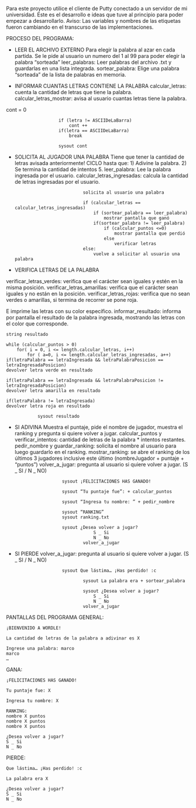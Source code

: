 Para este proyecto utilice el cliente de Putty conectado a un servidor de mi universidad.
Este es el desarrollo e ideas que tuve al principio para poder empezar a desarrollarlo. 
Aviso: Las variables y nombres de las etiquetas fueron cambiando en el transcurso de las implementaciones.

PROCESO DEL PROGRAMA:

- LEER EL ARCHIVO EXTERNO
Para elegir la palabra al azar en cada partida.
Se le pide al usuario un numero del 1 al 99 para poder elegir la palabra “sorteada”
leer_palabras: Leer palabras del archivo .txt y guardarlas en una lista integrada.
sortear_palabra: Elige una palabra “sorteada” de la lista de palabras en memoria.

- INFORMAR CUANTAS LETRAS CONTIENE LA PALABRA
calcular_letras: cuenta la cantidad de letras que tiene la palabra.
calcular_letras_mostrar: avisa al usuario cuantas letras tiene la palabra.

cont = 0						

						if (letra != ASCIIDeLaBarra)
							cont ++
						if(letra == ASCIIDeLaBarra)
							break

						sysout cont
- SOLICITA AL JUGADOR UNA PALABRA
Tiene que tener la cantidad de letras avisada anteriormente!
CICLO hasta que:
        1) Adivine la palabra.
        2) Se termina la cantidad de intentos 5.
leer_palabra: Lee la palabra ingresada por el usuario.
calcular_letras_ingresadas: calcula la cantidad de letras ingresadas por el usuario.

								solicita al usuario una palabra

								if (calcular_letras == calcular_letras_ingresadas)
									if (sortear_palabra == leer_palabra)
										mostrar pantalla que ganó
									if(sortear_palabra != leer_palabra)
										if (calcular_puntos <=0)
											mostrar pantalla que perdió
										else
											verificar letras
								else:
									vuelve a solicitar al usuario una palabra

- VERIFICA LETRAS DE LA PALABRA

verificar_letras_verdes: verifica que el carácter sean iguales y estén en la misma posición.
verificar_letras_amarillas: verifica que el carácter sean iguales y no están en la posición.
verificar_letras_rojas: verifica que no sean verdes o amarillas, si termina de recorrer se pone roja.

E imprime las letras con su color específico.
informar_resultado: informa por pantalla el resultado de la palabra ingresada, mostrando las letras con el color que corresponde.

    string resultado
  
	while (calcular_puntos > 0)
		for( i = 0, i <= length.calcular_letras, i++)
			for ( a=0, i <= length.calcular_letras_ingresadas, a++)
    if(letraPalabra == letraIngresada && letraPalabraPosicion ==                     letraIngresadaPosicion)
    devolver letra verde en resultado

    if(letraPalabra == letraIngresada && letraPalabraPosicion !=                     letraIngresadaPosicion)
    devolver letra amarilla en resultado

    if(letraPalabra != letraIngresada)
    devolver letra roja en resultado
		
				sysout resultado	

- SI ADIVINA
Muestra el puntaje, pide el nombre de jugador, muestra el ranking y pregunta si quiere volver a jugar.
calcular_puntos y verificar_intentos: cantidad de letras de la palabra * intentos restantes.
pedir_nombre y guardar_ranking: solicita el nombre al usuario para luego guardarlo en el ranking.
mostrar_ranking: se abre el ranking de los últimos 3 jugadores inclusive este último (nombreJugador + puntaje + “puntos”)
volver_a_jugar: pregunta al usuario si quiere volver a jugar. (S _ SI / N _ NO)
						
						sysout ¡FELICITACIONES HAS GANADO!
		
						sysout “Tu puntaje fue”: + calcular_puntos

						sysout “Ingresa tu nombre: ” + pedir_nombre

						sysout “RANKING”
						sysout ranking.txt

						sysout ¿Desea volver a jugar?
									S _ Si
									N _ No
								volver_a_jugar

- SI PIERDE
		volver_a_jugar: pregunta al usuario si quiere volver a jugar. (S _ SI / N _ NO)

						sysout Que lástima… ¡Has perdido! :c

								sysout La palabra era + sortear_palabra
			
								sysout ¿Desea volver a jugar?
									S _ Si
									N _ No
								volver_a_jugar



PANTALLAS DEL PROGRAMA
	GENERAL:

	¡BIENVENIDO A WORDLE!
	
	La cantidad de letras de la palabra a adivinar es X

	Ingrese una palabra: marco
	marco
	…

GANA:

	
	¡FELICITACIONES HAS GANADO!

	Tu puntaje fue: X

	Ingresa tu nombre: X

	RANKING:
	nombre X puntos
	nombre X puntos
	nombre X puntos

	¿Desea volver a jugar?
	S _ Si
	N _ No


PIERDE:

	Que lástima… ¡Has perdido! :c
	
	La palabra era X
	
	¿Desea volver a jugar?
	S _ Si
	N _ No
